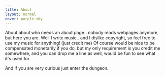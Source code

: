 ```yaml
---
title: About
layout: normal
cover: purple-sky
---
```


<p> About about who needs an about page.. nobody reads webpages anymore, but here you are. Well I write music.. and I dislike copyright, so feel free to use my music for anything! (just credit me) Of course would be nice to be compensated monetarily if you do, but my only requirement is you credit me somewhere, and you can drop me a line as well, would be fun to see what it's used for. </p>

<p> And if you are very curious just <span id="dungeon-link">enter the dungeon</span>. </p>